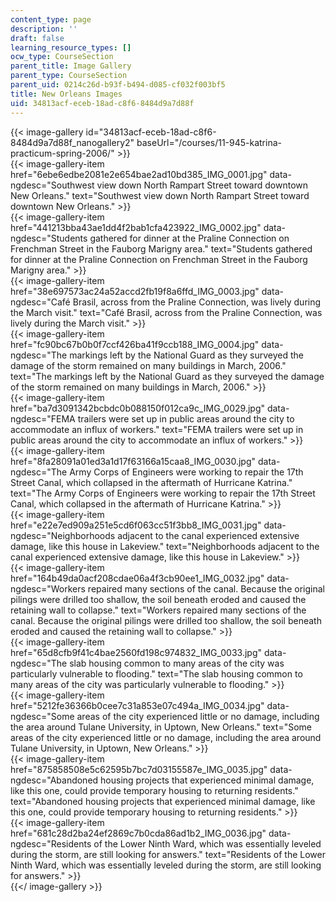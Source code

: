 ```yaml
---
content_type: page
description: ''
draft: false
learning_resource_types: []
ocw_type: CourseSection
parent_title: Image Gallery
parent_type: CourseSection
parent_uid: 0214c26d-b93f-b494-d085-cf032f003bf5
title: New Orleans Images
uid: 34813acf-eceb-18ad-c8f6-8484d9a7d88f
---
```

{{< image-gallery id="34813acf-eceb-18ad-c8f6-8484d9a7d88f_nanogallery2" baseUrl="/courses/11-945-katrina-practicum-spring-2006/" >}}  
{{< image-gallery-item href="6ebe6edbe2081e2e654bae2ad10bd385_IMG_0001.jpg" data-ngdesc="Southwest view down North Rampart Street toward downtown New Orleans." text="Southwest view down North Rampart Street toward downtown New Orleans." >}}  
{{< image-gallery-item href="441213bba43ae1dd4f2bab1cfa423922_IMG_0002.jpg" data-ngdesc="Students gathered for dinner at the Praline Connection on Frenchman Street in the Fauborg Marigny area." text="Students gathered for dinner at the Praline Connection on Frenchman Street in the Fauborg Marigny area." >}}  
{{< image-gallery-item href="38e697573ac24a52accd2fb19f8a6ffd_IMG_0003.jpg" data-ngdesc="Café Brasil, across from the Praline Connection, was lively during the March visit." text="Café Brasil, across from the Praline Connection, was lively during the March visit." >}}  
{{< image-gallery-item href="fc90bc67b0b0f7ccf426ba41f9ccb188_IMG_0004.jpg" data-ngdesc="The markings left by the National Guard as they surveyed the damage of the storm remained on many buildings in March, 2006." text="The markings left by the National Guard as they surveyed the damage of the storm remained on many buildings in March, 2006." >}}  
{{< image-gallery-item href="ba7d3091342bcbdc0b088150f012ca9c_IMG_0029.jpg" data-ngdesc="FEMA trailers were set up in public areas around the city to accommodate an influx of workers." text="FEMA trailers were set up in public areas around the city to accommodate an influx of workers." >}}  
{{< image-gallery-item href="8fa28091a01ed3a1d17f63166a15caa8_IMG_0030.jpg" data-ngdesc="The Army Corps of Engineers were working to repair the 17th Street Canal, which collapsed in the aftermath of Hurricane Katrina." text="The Army Corps of Engineers were working to repair the 17th Street Canal, which collapsed in the aftermath of Hurricane Katrina." >}}  
{{< image-gallery-item href="e22e7ed909a251e5cd6f063cc51f3bb8_IMG_0031.jpg" data-ngdesc="Neighborhoods adjacent to the canal experienced extensive damage, like this house in Lakeview." text="Neighborhoods adjacent to the canal experienced extensive damage, like this house in Lakeview." >}}  
{{< image-gallery-item href="164b49da0acf208cdae06a4f3cb90ee1_IMG_0032.jpg" data-ngdesc="Workers repaired many sections of the canal. Because the original pilings were drilled too shallow, the soil beneath eroded and caused the retaining wall to collapse." text="Workers repaired many sections of the canal. Because the original pilings were drilled too shallow, the soil beneath eroded and caused the retaining wall to collapse." >}}  
{{< image-gallery-item href="65d8cfb9f41c4bae2560fd198c974832_IMG_0033.jpg" data-ngdesc="The slab housing common to many areas of the city was particularly vulnerable to flooding." text="The slab housing common to many areas of the city was particularly vulnerable to flooding." >}}  
{{< image-gallery-item href="5212fe36366b0cee7c31a853e07c494a_IMG_0034.jpg" data-ngdesc="Some areas of the city experienced little or no damage, including the area around Tulane University, in Uptown, New Orleans." text="Some areas of the city experienced little or no damage, including the area around Tulane University, in Uptown, New Orleans." >}}  
{{< image-gallery-item href="875858508e5c62595b7bc7d03155587e_IMG_0035.jpg" data-ngdesc="Abandoned housing projects that experienced minimal damage, like this one, could provide temporary housing to returning residents." text="Abandoned housing projects that experienced minimal damage, like this one, could provide temporary housing to returning residents." >}}  
{{< image-gallery-item href="681c28d2ba24ef2869c7b0cda86ad1b2_IMG_0036.jpg" data-ngdesc="Residents of the Lower Ninth Ward, which was essentially leveled during the storm, are still looking for answers." text="Residents of the Lower Ninth Ward, which was essentially leveled during the storm, are still looking for answers." >}}  
{{</ image-gallery >}}